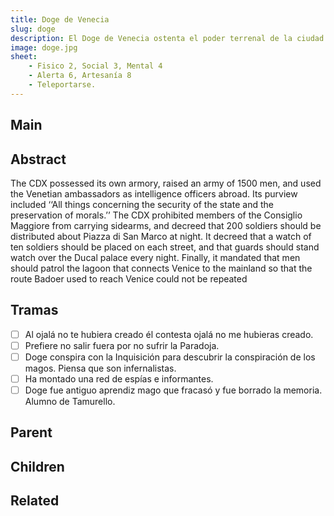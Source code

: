 ```yaml
---
title: Doge de Venecia
slug: doge
description: El Doge de Venecia ostenta el poder terrenal de la ciudad. 
image: doge.jpg
sheet:
    - Fisico 2, Social 3, Mental 4
    - Alerta 6, Artesanía 8
    - Teleportarse.
---
```


## Main

<Card :slug="$page.frontmatter.slug"/>

## Abstract

The CDX possessed its own armory, raised an army of 1500
men, and used the Venetian ambassadors as intelligence officers abroad.
Its purview included ‘‘All things concerning the security of the state and
the preservation of morals.’’ The CDX prohibited members of the
Consiglio Maggiore from carrying sidearms, and decreed that 200 soldiers
should be distributed about Piazza di San Marco at night. It decreed that
a watch of ten soldiers should be placed on each street, and that guards
should stand watch over the Ducal palace every night. Finally, it
mandated that men should patrol the lagoon that connects Venice to the
mainland so that the route Badoer used to reach Venice could not be
repeated

## Tramas

- [ ] Al ojalá no te hubiera creado él contesta ojalá no me hubieras creado.
- [ ] Prefiere no salir fuera por no sufrir la Paradoja.
- [ ] Doge conspira con la Inquisición para descubrir la conspiración de los magos. Piensa que son infernalistas.
- [ ] Ha montado una red de espías e informantes.
- [ ] Doge fue antiguo aprendiz mago que fracasó y fue borrado la memoria. Alumno de Tamurello.

## Parent

<TagCard :slug="$page.frontmatter.parent_slug" />

## Children

<TagList :parent="$page.frontmatter.parent + '/' + $page.frontmatter.slug"/>

## Related

<TagList :parent="$page.frontmatter.parent" :exclude="$page.frontmatter.slug"/>
